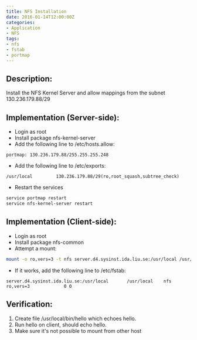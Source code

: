 ```yaml
---
title: NFS Installation
date: 2016-01-14T12:00:00Z
categories:
- Application
- NFS
tags:
- nfs
- fstab
- portmap
---
```

## Description:
Install the NFS Kernel Server and allow mappings from the subnet 130.236.179.88/29

## Implementation (Server-side):
- Login as root
- Install package nfs-kernel-server
- Add the following line to /etc/hosts.allow:

~~~
portmap: 130.236.179.88/255.255.255.248
~~~
- Add the following line to /etc/exports: 

~~~
/usr/local         130.236.179.88/29(ro,root_squash,subtree_check)
~~~

- Restart the services

```bash
service portmap restart
service nfs-kernel-server restart
```

## Implementation (Client-side):
- Login as root
- Install package nfs-common
- Attempt a mount:

```bash
mount -o ro,vers=3 -t nfs server.d4.sysinst.ida.liu.se:/usr/local /usr/local
```

- If it works, add the following line to /etc/fstab:

~~~
server.d4.sysinst.ida.liu.se:/usr/local       /usr/local    nfs       ro,vers=3             0 0 
~~~

## Verification:
1. Create file /usr/local/bin/hello which echoes hello.
2. Run hello on client, should echo hello.
3. Make sure it's not possible to mount from other host

